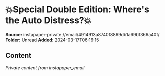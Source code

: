 # 💥Special Double Edition: Where's the Auto Distress?💥

**Source:** instapaper-private://email/4914913a8740f8869db1a69b1366a40f/
**Folder:** Unread
**Added:** 2024-03-17T06:16:15




## Content
*Private content from instapaper_email*
